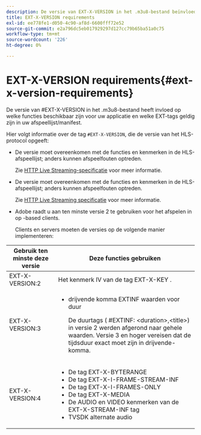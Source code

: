 ```yaml
---
description: De versie van EXT-X-VERSION in het .m3u8-bestand beïnvloedt welke functies beschikbaar zijn voor uw applicatie en welke EXT-tags geldig zijn in uw afspeellijst/manifest.
title: EXT-X-VERSION requirements
exl-id: ee778fe1-d050-4c90-af8d-6600fff72e52
source-git-commit: e2a796dc5eb017929297d127cc79b65ba51a0c75
workflow-type: tm+mt
source-wordcount: '226'
ht-degree: 0%

---
```


# EXT-X-VERSION requirements{#ext-x-version-requirements}

De versie van #EXT-X-VERSION in het .m3u8-bestand heeft invloed op welke functies beschikbaar zijn voor uw applicatie en welke EXT-tags geldig zijn in uw afspeellijst/manifest.

<!--<a id="section_8850183988124049A001758F117AD3A6"></a>-->

Hier volgt informatie over de tag `#EXT-X-VERSION`, die de versie van het HLS-protocol opgeeft:

* De versie moet overeenkomen met de functies en kenmerken in de HLS-afspeellijst; anders kunnen afspeelfouten optreden.

   Zie [HTTP Live Streaming-specificatie](https://datatracker.ietf.org/doc/draft-pantos-http-live-streaming/?include_text=1) voor meer informatie.
* De versie moet overeenkomen met de functies en kenmerken in de HLS-afspeellijst; anders kunnen afspeelfouten optreden.

   Zie [HTTP Live Streaming specificatie](https://datatracker.ietf.org/doc/draft-pantos-http-live-streaming/?include_text=1) voor meer informatie.
* Adobe raadt u aan ten minste versie 2 te gebruiken voor het afspelen in op -based clients.

   Clients en servers moeten de versies op de volgende manier implementeren:

<table frame="all" colsep="1" rowsep="1" id="table_62EB98EDD9DE49EC84CB1C7D59BC40E6"> 
 <thead> 
  <tr rowsep="1"> 
   <th colname="1" class="entry"> Gebruik ten minste deze versie </th> 
   <th colname="2" class="entry"> Deze functies gebruiken </th> 
  </tr> 
 </thead>
 <tbody> 
  <tr rowsep="1"> 
   <td colname="1"> <span class="codeph"> EXT-X-VERSION:2 </span> </td> 
   <td colname="2"> Het kenmerk IV van de tag <span class="codeph"> EXT-X-KEY </span>. </td> 
  </tr> 
  <tr rowsep="1"> 
   <td colname="1"> <span class="codeph"> EXT-X-VERSION:3 </span> </td> 
   <td colname="2"> 
    <ul id="ul_C9500D3F934848639C204BF248F139FF"> 
     <li id="li_535A7E3FABCB46FE872A7EA5DE2A1784">drijvende komma <span class="codeph"> EXTINF </span> waarden voor duur <p>De duurtags ( <span class="codeph"> #EXTINF: </span>&lt;duration&gt;,&lt;title&gt;) in versie 2 werden afgerond naar gehele waarden. Versie 3 en hoger vereisen dat de tijdsduur exact moet zijn in drijvende-komma. </p> </li> 
    </ul> </td> 
  </tr> 
  <tr rowsep="0"> 
   <td colname="1"> <p> <span class="codeph"> EXT-X-VERSION:4 </span> </p> </td> 
   <td colname="2"> <p> 
     <ul id="ul_83D61E909D0C413FBDAB7A4A0BE1F03C"> 
      <li id="li_5071F2BE2DB74BBFB1F23B3B30C5CFD6">De tag <span class="codeph"> EXT-X-BYTERANGE </span> </li> 
      <li id="li_A093F448567D475AB44656D4600BCBD6">De tag <span class="codeph"> EXT-X-I-FRAME-STREAM-INF </span> </li> 
      <li id="li_1084AE3B10FD4EB387D25EEDDFBBC8CD">De tag <span class="codeph"> EXT-X-I-FRAMES-ONLY </span> </li> 
      <li id="li_4FEFA36E300C403DBB77BB4DA46DB4EB">De tag <span class="codeph"> EXT-X-MEDIA </span> </li> 
      <li id="li_E53D81AED45C47AEA346FA3A1B191E5C">De <span class="codeph"> AUDIO </span> en <span class="codeph"> VIDEO </span> kenmerken van de <span class="codeph"> EXT-X-STREAM-INF </span> tag </li> 
      <li id="li_2E99A4971B8046F3845CF3D4D363CCCF">TVSDK alternate audio </li> 
     </ul> </p> </td> 
  </tr> 
 </tbody> 
</table>
